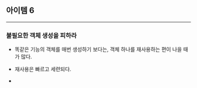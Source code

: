 
## 아이템 6

---

### 불필요한 객체 생성을 피하라

- 똑같은 기능의 객체를 매번 생성하기 보다는, 객체 하나를 재사용하는 편이 나을 때가 많다.

- 재사용은 빠르고 세련되다.
- 